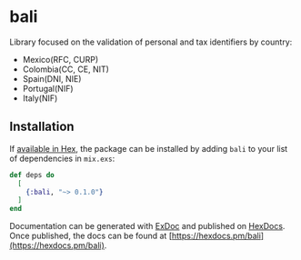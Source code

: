# bali
Library focused on the validation of personal and tax identifiers by country:
- Mexico(RFC, CURP)
- Colombia(CC, CE, NIT)
- Spain(DNI, NIE)
- Portugal(NIF)
- Italy(NIF)

## Installation

If [available in Hex](https://hex.pm/docs/publish), the package can be installed
by adding `bali` to your list of dependencies in `mix.exs`:

```elixir
def deps do
  [
    {:bali, "~> 0.1.0"}
  ]
end
```

Documentation can be generated with [ExDoc](https://github.com/elixir-lang/ex_doc)
and published on [HexDocs](https://hexdocs.pm). Once published, the docs can
be found at [https://hexdocs.pm/bali](https://hexdocs.pm/bali).


